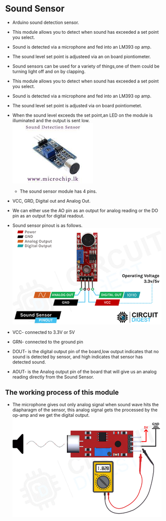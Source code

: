 # Sound Sensor

- Arduino sound detection sensor.
- This module allows you to detect when sound has exceeded a set point you select.
- Sound is detected via a microphone and fed into an LM393 op amp.
- The sound level set point is adjusteed via an on board piontiometer.
- Sound sensors can be used for a variety of things,one of them could be turning light off and on by clapping.
- This module allows you to detect when sound has exceeded a set point you select.
- Sound is detected via a microphone and fed into an LM393 op amp.
- The sound level set point is adjusted via on board pointiometet.
- When the sound level exceeds the set point,an LED on the module is illuminated and the output is sent low.
  ![Sound Sensor](IMG/Sound_Sensor.jpeg)

  - The sound sensor module has 4 pins.
- VCC, GRD, Digital out and Analog Out.
- We can either use the AO pin as an output for analog reading or the DO pin as an output for digital readout.
- Sound sensor pinout is as follows.
![Pinout](IMG/Sound-Sensor-Module-Pinout.jpg)
  
- VCC- connected to 3.3V or 5V
- GRN- connected to the ground pin
- DOUT- is the digital output pin of the board,low output indicates that no sound is detected by sensor, and high indicates that sensor has detected sound.
- AOUT- is the Analog output pin of the board that will give us an analog reading directly from the Sound Sensor.

## The working process of this module

- The microphone gives out only analog signal when sound wave hits the diapharagm of the sensor, this analog signal gets the processed by the op-amp and we get the digital output.
![Working process](IMG/Sound-Sensor-Module-Working.gif)
